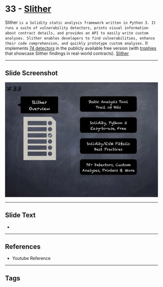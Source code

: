 
# 33 - [Slither](./Slither.md)

Slither `is a Solidity static analysis framework written in Python 3. It runs a suite of vulnerability detectors, prints visual information about contract details, and provides an API to easily write custom analyses. Slither enables developers to find vulnerabilities, enhance their code comprehension, and quickly prototype custom analyses.` It implements [74 detectors](https://github.com/crytic/slither#detectors) in the publicly available free version (with [trophies](https://github.com/crytic/slither/blob/master/trophies.md) that showcase Slither findings in real-world contracts). [Slither](https://github.com/crytic/slither)




___
## Slide Screenshot
![033.png](../../images/6.Audit%20Techniques%20and%20Tools%20101/033.png)
___
## Slide Text
- 
___
## References
- Youtube Reference
___
## Tags
